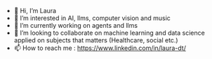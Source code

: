 - 👋 Hi, I’m Laura
- 👀 I’m interested in AI, llms, computer vision and music
- 🌱 I’m currently working on agents and llms
- 💞️ I’m looking to collaborate on machine learning and data science applied on subjects that matters (Healthcare, social etc.)
- 📫 How to reach me : https://www.linkedin.com/in/laura-dt/

<!---
laudmt/laudmt is a ✨ special ✨ repository because its `README.md` (this file) appears on your GitHub profile.
You can click the Preview link to take a look at your changes.
--->
